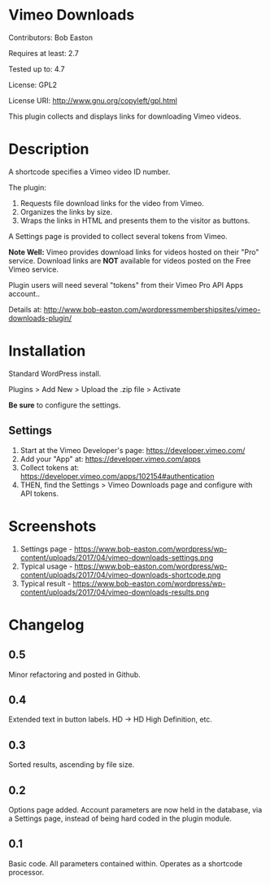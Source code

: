 # Vimeo Downloads
Contributors: Bob Easton

Requires at least: 2.7

Tested up to: 4.7

License: GPL2

License URI: http://www.gnu.org/copyleft/gpl.html

This plugin collects and displays links for downloading Vimeo videos.

# Description
A shortcode specifies a Vimeo video ID number.

The plugin:

1. Requests file download links for the video from Vimeo.
2. Organizes the links by size.
3. Wraps the links in HTML and presents them to the visitor as buttons.

A Settings page is provided to collect several tokens from Vimeo.

**Note Well:** Vimeo provides download links for videos hosted on their "Pro" service. Download links are **NOT** available for videos posted on the Free Vimeo service.

Plugin users will need several \"tokens\" from their Vimeo Pro API Apps account..

Details at: http://www.bob-easton.com/wordpressmembershipsites/vimeo-downloads-plugin/

# Installation
Standard WordPress install.

Plugins > Add New > Upload the .zip file > Activate

**Be sure** to configure the settings.

## Settings
1. Start at the Vimeo Developer's page: https://developer.vimeo.com/
2. Add your "App" at: https://developer.vimeo.com/apps
3. Collect tokens at: https://developer.vimeo.com/apps/102154#authentication
4. THEN, find the Settings > Vimeo Downloads page and configure with API tokens.

# Screenshots
1. Settings page - https://www.bob-easton.com/wordpress/wp-content/uploads/2017/04/vimeo-downloads-settings.png
2. Typical usage - https://www.bob-easton.com/wordpress/wp-content/uploads/2017/04/vimeo-downloads-shortcode.png
3. Typical result - https://www.bob-easton.com/wordpress/wp-content/uploads/2017/04/vimeo-downloads-results.png

# Changelog
## 0.5
Minor refactoring and posted in Github.
## 0.4
Extended text in button labels.  HD ->  HD High Definition, etc.
## 0.3
Sorted results, ascending by file size.
## 0.2
Options page added. Account parameters are now held in the database, via a Settings page, instead of being hard coded in the plugin module.
## 0.1
Basic code. All parameters contained within.
Operates as a shortcode processor.
